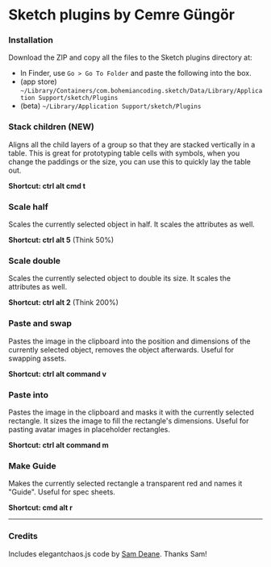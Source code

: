# Sketch plugins by Cemre Güngör

### Installation

Download the ZIP and copy all the files to the Sketch plugins directory at:
* In Finder, use `Go > Go To Folder` and paste the following into the box.
* (app store) `~/Library/Containers/com.bohemiancoding.sketch/Data/Library/Application Support/sketch/Plugins`
* (beta) `~/Library/Application Support/sketch/Plugins`

### Stack children (NEW)
Aligns all the child layers of a group so that they are stacked vertically in a table. This is great for prototyping table cells with symbols, when you change the paddings or the size, you can use this to quickly lay the table out.

**Shortcut: ctrl alt cmd t**


### Scale half
Scales the currently selected object in half. It scales the attributes as well.

**Shortcut: ctrl alt 5** (Think 50%)

### Scale double
Scales the currently selected object to double its size. It scales the attributes as well.

**Shortcut: ctrl alt 2** (Think 200%)

### Paste and swap
Pastes the image in the clipboard into the position and dimensions of the currently selected object, removes the object afterwards. Useful for swapping assets.

**Shortcut: ctrl alt command v**


### Paste into
Pastes the image in the clipboard and masks it with the currently selected rectangle. It sizes the image to fill the rectangle's dimensions. Useful for pasting avatar images in placeholder rectangles.

**Shortcut: ctrl alt command m**

### Make Guide
Makes the currently selected rectangle a transparent red and names it "Guide". Useful for spec sheets.

**Shortcut: cmd alt r**

----

### Credits

Includes elegantchaos.js code by [Sam Deane](https://github.com/samdeane/). Thanks Sam!
